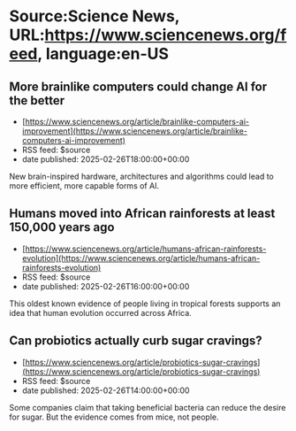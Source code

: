 # Source:Science News, URL:https://www.sciencenews.org/feed, language:en-US

## More brainlike computers could change AI for the better
 - [https://www.sciencenews.org/article/brainlike-computers-ai-improvement](https://www.sciencenews.org/article/brainlike-computers-ai-improvement)
 - RSS feed: $source
 - date published: 2025-02-26T18:00:00+00:00

New brain-inspired hardware, architectures and algorithms could lead to more efficient, more capable forms of AI.

## Humans moved into African rainforests at least 150,000 years ago
 - [https://www.sciencenews.org/article/humans-african-rainforests-evolution](https://www.sciencenews.org/article/humans-african-rainforests-evolution)
 - RSS feed: $source
 - date published: 2025-02-26T16:00:00+00:00

This oldest known evidence of people living in tropical forests supports an idea that human evolution occurred across Africa.

## Can probiotics actually curb sugar cravings?
 - [https://www.sciencenews.org/article/probiotics-sugar-cravings](https://www.sciencenews.org/article/probiotics-sugar-cravings)
 - RSS feed: $source
 - date published: 2025-02-26T14:00:00+00:00

Some companies claim that taking beneficial bacteria can reduce the desire for sugar. But the evidence comes from mice, not people.

